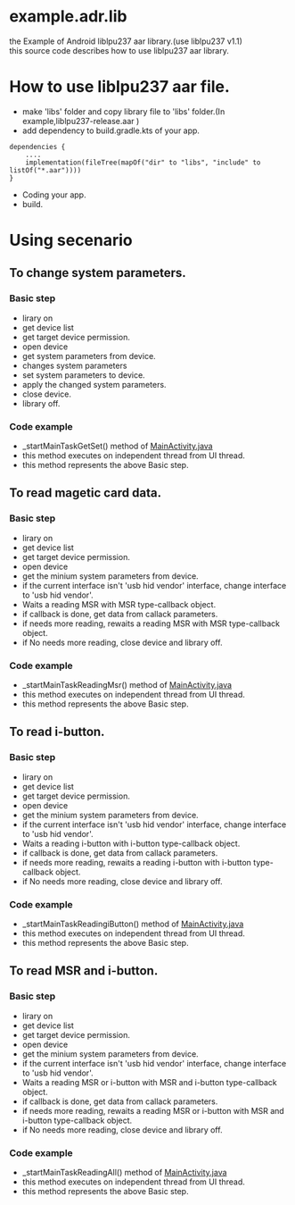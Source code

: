 # example.adr.lib
the Example of Android liblpu237 aar library.(use liblpu237 v1.1) <br>
this source code describes how to use liblpu237 aar library.<br>


# How to use liblpu237 aar file.
+ make 'libs' folder and copy library file to 'libs' folder.(In example,liblpu237-release.aar )
+ add dependency to build.gradle.kts of your app.
```
dependencies {
    ....
    implementation(fileTree(mapOf("dir" to "libs", "include" to listOf("*.aar"))))
}
```
+ Coding your app.
+ build.

# Using secenario
## To change system parameters.
### Basic step
+ lirary on
+ get device list
+ get target device permission.
+ open device
+ get system parameters from device.
+ changes system parameters
+ set system parameters to device.
+ apply the changed system parameters.
+ close device.
+ library off.

### Code example
+ _startMainTaskGetSet() method of  [MainActivity.java](/app/src/main/java/kr/co/elpusk/example/lib/MainActivity.java)
+ this method executes on independent thread from UI thread.
+ this method represents the above Basic step.

## To read magetic card data.
### Basic step
+ lirary on
+ get device list
+ get target device permission.
+ open device
+ get the minium system parameters from device.
+ if the current interface isn't 'usb hid vendor' interface, change interface to 'usb hid vendor'.
+ Waits a reading MSR with MSR type-callback object.
+ if callback is done, get data from callack parameters.
+ if needs more reading, rewaits a reading MSR with MSR type-callback object.
+ if No needs more reading, close device and library off.

### Code example
+ _startMainTaskReadingMsr() method of  [MainActivity.java](/app/src/main/java/kr/co/elpusk/example/lib/MainActivity.java)
+ this method executes on independent thread from UI thread.
+ this method represents the above Basic step.


## To read i-button.
### Basic step
+ lirary on
+ get device list
+ get target device permission.
+ open device
+ get the minium system parameters from device.
+ if the current interface isn't 'usb hid vendor' interface, change interface to 'usb hid vendor'.
+ Waits a reading i-button with i-button type-callback object.
+ if callback is done, get data from callack parameters.
+ if needs more reading, rewaits a reading i-button with i-button type-callback object.
+ if No needs more reading, close device and library off.

### Code example
+ _startMainTaskReadingiButton() method of  [MainActivity.java](/app/src/main/java/kr/co/elpusk/example/lib/MainActivity.java)
+ this method executes on independent thread from UI thread.
+ this method represents the above Basic step.

## To read MSR and i-button.
### Basic step
+ lirary on
+ get device list
+ get target device permission.
+ open device
+ get the minium system parameters from device.
+ if the current interface isn't 'usb hid vendor' interface, change interface to 'usb hid vendor'.
+ Waits a reading MSR or i-button with MSR and i-button type-callback object.
+ if callback is done, get data from callack parameters.
+ if needs more reading, rewaits a reading MSR or i-button with MSR and i-button type-callback object.
+ if No needs more reading, close device and library off.

### Code example
+ _startMainTaskReadingAll() method of  [MainActivity.java](/app/src/main/java/kr/co/elpusk/example/lib/MainActivity.java)
+ this method executes on independent thread from UI thread.
+ this method represents the above Basic step.

